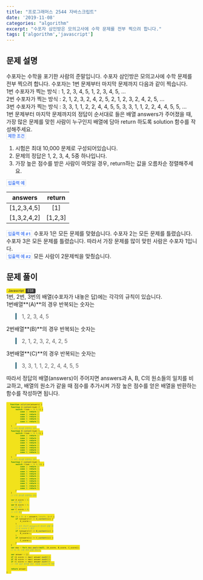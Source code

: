 ```yaml
---
title: "프로그래머스 2544 자바스크립트"
date: '2019-11-08'
categories: "algorithm"
excerpt: "수포자 삼인방은 모의고사에 수학 문제를 전부 찍으려 합니다."
tags: ['algorithm','javascript']
---
```


## 문제 설명
수포자는 수학을 포기한 사람의 준말입니다. 수포자 삼인방은 모의고사에 수학 문제를 전부 찍으려 합니다. 수포자는 1번 문제부터 마지막 문제까지 다음과 같이 찍습니다.

1번 수포자가 찍는 방식 : 1, 2, 3, 4, 5, 1, 2, 3, 4, 5, ...

2번 수포자가 찍는 방식 : 2, 1, 2, 3, 2, 4, 2, 5, 2, 1, 2, 3, 2, 4, 2, 5, ...

3번 수포자가 찍는 방식 : 3, 3, 1, 1, 2, 2, 4, 4, 5, 5, 3, 3, 1, 1, 2, 2, 4, 4, 5, 5, ...

1번 문제부터 마지막 문제까지의 정답이 순서대로 들은 배열 answers가 주어졌을 때, 가장 많은 문제를 맞힌 사람이 누구인지 배열에 담아 return 하도록 solution 함수를 작성해주세요.

`제한 조건`

1. 시험은 최대 10,000 문제로 구성되어있습니다.
2. 문제의 정답은 1, 2, 3, 4, 5중 하나입니다.
3. 가장 높은 점수를 받은 사람이 여럿일 경우, return하는 값을 오름차순 정렬해주세요.

`입출력 예`

|   answers   | return  |
| :---------: | :-----: |
| [1,2,3,4,5] |   [1]   |
| [1,3,2,4,2] | [1,2,3] |

`입출력 예 #1`
수포자 1은 모든 문제를 맞혔습니다.
수포자 2는 모든 문제를 틀렸습니다.
수포자 3은 모든 문제를 틀렸습니다.
따라서 가장 문제를 많이 맞힌 사람은 수포자 1입니다.

`입출력 예 #2`
모든 사람이 2문제씩을 맞췄습니다.

## 문제 풀이
<a class="Javascript">Javascript</a><a class="Javascriptver">ES8</a>

1번, 2번, 3번의 배열(수포자가 내놓은 답)에는 각각의 규칙이 있습니다. 

1번배열**(A)**의 경우 반복되는 숫자는 

> 1, 2, 3, 4, 5

2번배열**(B)**의 경우 반복되는 숫자는 

> 2, 1, 2, 3, 2, 4, 2, 5

3번배열**(C)**의 경우 반복되는 숫자는 

> 3, 3, 1, 1, 2, 2, 4, 4, 5, 5

따라서 정답의 배열(answers)이 주어지면 answers과 A, B, C의 원소들의 일치를 비교하고, 배열의 원소가 같을 때 점수를 추가시켜 가장 높은 점수를 얻은 배열을 반환하는 함수를 작성하면 됩니다.

~~~javascript
function solution(answers) {
    function A_content(num) {
        switch ((num + 1) % 5) {
            case 1: return 1;
            case 2: return 2;
            case 3: return 3;
            case 4: return 4;
            case 0: return 5;
        }
    }
    // A의 원소를 반환하는 함수
    function B_content(num) {
        switch ((num + 1) % 8) {
            case 1: return 2;
            case 2: return 1;
            case 3: return 2;
            case 4: return 3;
            case 5: return 2;
            case 6: return 4;
            case 7: return 2;
            case 0: return 5;
        }
    }
    // B의 원소를 반환하는 함수
    function C_content(num) {
        switch ((num + 1) % 10) {
            case 1: return 3;
            case 2: return 3;
            case 3: return 1;
            case 4: return 1;
            case 5: return 2;
            case 6: return 2;
            case 7: return 4;
            case 8: return 4;
            case 9: return 5;
            case 0: return 5;
        }
    }
    // C의 원소를 반환하는 함수

    var A_score = 0;
    // A의 점수
    var B_score = 0;
    // B의 점수
    var C_score = 0;
    // C의 점수

    for (i = 0; i < answers.length; i++) {
        if (answers[i] == A_content(i)) {
            A_score++;
        }
        // A의 원소가 answers의 원소와 같을 때
        // A_score 1 증가
        if (answers[i] == B_content(i)) {
            B_score++;
        }
        if (answers[i] == C_content(i)) {
            C_score++;
        }
    }
    var max = Math.max.apply(null, [A_score, B_score, C_score]);
    // A, B, C중 최대 값을 찾는다.

    var answer = [];
    if (A_score == max) answer.push(1);
    if (B_score == max) answer.push(2);
    if (C_score == max) answer.push(3);
    // 가장 높은 점수를 받은 사람을 answer에 저장

    return answer;
}
~~~
<style>
blockquote{
    border-left: 0.25em solid #266477;
}
</style>
<style>
.page__content h1,
.page__content h2
{
    padding-bottom: 0.5em;
    border-bottom: 1px solid #89ddff;
}
</style>

<style>
    p{
        margin-block-start: 0em;
        margin-block-end: 0em;
        margin-inline-start: 0px;
        margin-inline-end: 0px;
        margin-top:0px;
        margin-bottom: 0px;
    }
</style>
<style>
        .MySQL {
            display: inline;
            padding-left: 5px;
            padding-right: 5px;
            padding-top: 1px;
            padding-bottom: 2px;
            font-size: 0.6em;
            text-align: center;
            background-color: #52809c;
            color: #f8fafc;
            border-top-left-radius: 3px;
            border-bottom-left-radius: 3px;
            content: "MySQL"
        }

        .MySQLver {
            display: inline;
            padding-left: 5px;
            padding-right: 5px;
            padding-top: 1px;
            padding-bottom: 2px;
            font-size: 0.6em;
            text-align: center;
            background-color: #f8981d;
            color: #f8fafc;
            border-top-right-radius: 3px;
            border-bottom-right-radius: 3px;
        }
</style>
<style>
        .Javascript {
            display: inline;
            padding-left: 5px;
            padding-right: 5px;
            padding-top: 1px;
            padding-bottom: 2px;
            font-size: 0.6em;
            text-align: center;
            background-color: #f2e21b;
            color: #222;
            border-top-left-radius: 3px;
            border-bottom-left-radius: 3px;
        }

        .Javascriptver {
            display: inline;
            padding-left: 5px;
            padding-right: 5px;
            padding-top: 1px;
            padding-bottom: 2px;
            font-size: 0.6em;
            text-align: center;
            background-color: #000000c7;
            color: #f8fafc;
            border-top-right-radius: 3px;
            border-bottom-right-radius: 3px;
        }
</style>
<style>
        .PHP {
            display: inline;
            padding-left: 5px;
            padding-right: 5px;
            padding-top: 1px;
            padding-bottom: 2px;
            font-size: 0.6em;
            text-align: center;
            background-color: #777bb3;
            color: #f8fafc;
            border-top-left-radius: 3px;
            border-bottom-left-radius: 3px;
            content: "MySQL"
        }

        .PHPver {
            display: inline;
            padding-left: 5px;
            padding-right: 5px;
            padding-top: 1px;
            padding-bottom: 2px;
            font-size: 0.6em;
            text-align: center;
            background-color: #000000c7;
            color: #f8fafc;
            border-top-right-radius: 3px;
            border-bottom-right-radius: 3px;
        }
</style>
<style>
        .Python {
            display: inline;
            padding-left: 5px;
            padding-right: 5px;
            padding-top: 1px;
            padding-bottom: 2px;
            font-size: 0.6em;
            text-align: center;
            background-color: #0277bd;
            color: #f8fafc;
            border-top-left-radius: 3px;
            border-bottom-left-radius: 3px;
        }

        .Pythonver {
            display: inline;
            padding-left: 5px;
            padding-right: 5px;
            padding-top: 1px;
            padding-bottom: 2px;
            font-size: 0.6em;
            text-align: center;
            background-color: #ffc107;
            color: #f8fafc;
            border-top-right-radius: 3px;
            border-bottom-right-radius: 3px;
        }
</style>
<style>
.page h1:before {
    padding-right: 0.3em;
    color: #9ddcff;
    content: "/";
}

.page h2:before {
    padding-right: 0.3em;
    color: #9ddcff;
    content: "//";
}

.page h3:before {
    padding-right: 0.3em;
    color: #9ddcff;
    content: "///";
}

.page h4:before {
    padding-right: 0.3em;
    color: #9ddcff;
    content: "////";
}

p>code,
a>code,
li>code,
figcaption>code,
td>code {
    padding-left: 0.18rem;
    padding-right: 0.18rem;
    padding-top: 0.09rem;
    font-size: 0.8em;
    background: #fff;
    color: #5283f3;
    border: solid 1px #e1e4e5;
    border-radius: 0px;
    font-family: open sans,clear sans,helvetica neue,Helvetica,Arial,sans-serif;
    font-weight: bold;
}
</style>

